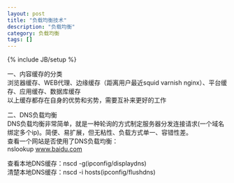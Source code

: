 ```yaml
---
layout: post
title: "负载均衡技术"
description: "负载均衡"
category: 负载均衡
tags: []
---
```

{% include JB/setup %}

一、内容缓存的分类  
浏览器缓存、WEB代理、边缘缓存（距离用户最近squid varnish nginx）、平台缓存、应用缓存、数据库缓存  
以上缓存都存在自身的优势和劣势，需要互补来更好的工作  
  
二、DNS负载均衡  
DNS负载均衡非常简单，就是一种轮询的方式制定服务器分发连接请求(一个域名绑定多个ip)。简便、易扩展，但无粘性、负载方式单一、容错性差。  
查看一个网站是否使用了DNS负载均衡：  
nslookup www.baidu.com  

查看本地DNS缓存：nscd -g(ipconfig/displaydns)   
清楚本地DNS缓存：nscd -i hosts(ipconfig/flushdns)  
